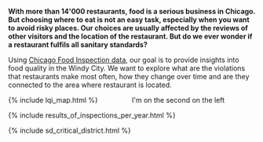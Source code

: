 

**With more than 14'000 restaurants, food is a serious business in Chicago. But choosing where to eat is not an easy task, especially when you want to avoid risky places. Our choices are usually affected by the reviews of other visitors and the location of the restaurant. But do we ever wonder if a restaurant fulfils all sanitary standards?**

Using [Chicago Food Inspection data](https://www.kaggle.com/chicago/chicago-food-inspections), our goal is to provide insights into food quality in the Windy City. We want to explore what are the violations that restaurants make most often, how they change over time and are they connected to the area where restaurant is located.

<div>
    <div style="float: left; width: 50%">{% include lqi_map.html %}</div>
    <div>I'm on the second on the left</div>
</div>

{% include results_of_inspections_per_year.html %}

{% include sd_critical_district.html %}
